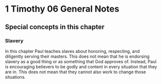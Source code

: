 # 1 Timothy 06 General Notes

## Special concepts in this chapter

### Slavery

In this chapter Paul teaches slaves about honoring, respecting, and diligently serving their masters. This does not mean that he is endorsing slavery as a good thing or as something that God approves of. Instead, Paul is encouraging believers to be godly and content in every situation that they are in. This does not mean that they cannot also work to change those situations.